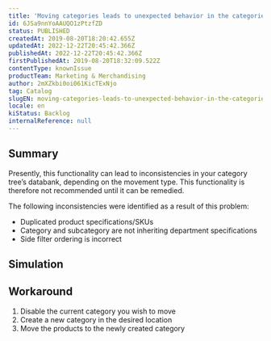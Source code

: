 ```yaml
---
title: 'Moving categories leads to unexpected behavior in the categories tree'
id: 6JSa9nnYoAAUQO1zPtzfZD
status: PUBLISHED
createdAt: 2019-08-20T18:20:42.655Z
updatedAt: 2022-12-22T20:45:42.366Z
publishedAt: 2022-12-22T20:45:42.366Z
firstPublishedAt: 2019-08-20T18:32:09.522Z
contentType: knownIssue
productTeam: Marketing & Merchandising
author: 2mXZkbi0oi061KicTExNjo
tag: Catalog
slugEN: moving-categories-leads-to-unexpected-behavior-in-the-categories-tree
locale: en
kiStatus: Backlog
internalReference: null
---
```


## Summary

Presently, this functionality can lead to inconsistencies in your category tree’s databank, depending on the movement type. This functionality is therefore not recommended until it can be remedied.

The following inconsistencies were identified as a result of this problem:
- Duplicated product specifications/SKUs
- Category and subcategory are not inheriting department specifications
- Side filter ordering is incorrect


## Simulation



## Workaround

 1. Disable the current category you wish to move
 2. Create a new category in the desired location
 3. Move the products to the newly created category

